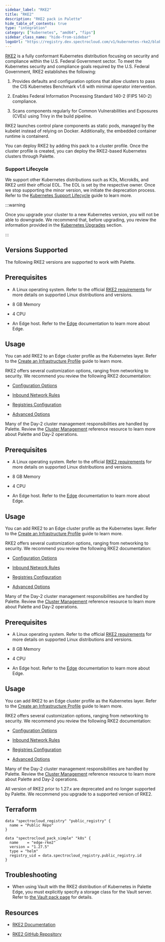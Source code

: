 ```yaml
---
sidebar_label: "RKE2"
title: "RKE2"
description: "RKE2 pack in Palette"
hide_table_of_contents: true
type: "integration"
category: ["kubernetes", "amd64", "fips"]
sidebar_class_name: "hide-from-sidebar"
logoUrl: "https://registry.dev.spectrocloud.com/v1/kubernetes-rke2/blobs/sha256:47cde61005d9996f1571c132ba9f753982134a7a0d8e445e27001ab8519e6051?type=image.webp"
---
```


[RKE2](https://docs.rke2.io/) is a fully conformant Kubernetes distribution focusing on security and compliance within
the U.S. Federal Government sector. To meet the Kubernetes security and compliance goals required by the U.S. Federal
Government, RKE2 establishes the following:

1. Provides defaults and configuration options that allow clusters to pass the CIS Kubernetes Benchmark v1.6 with
   minimal operator intervention.

2. Enables Federal Information Processing Standard 140-2 (FIPS 140-2) compliance.

3. Scans components regularly for Common Vulnerabilities and Exposures (CVEs) using Trivy in the build pipeline.

RKE2 launches control plane components as static pods, managed by the kubelet instead of relying on Docker.
Additionally, the embedded container runtime is containerd.

You can deploy RKE2 by adding this pack to a cluster profile. Once the cluster profile is created, you can deploy the
RKE2-based Kubernetes clusters through Palette.

### Support Lifecycle

We support other Kubernetes distributions such as K3s, Microk8s, and RKE2 until their official EOL. The EOL is set by
the respective owner. Once we stop supporting the minor version, we initiate the deprecation process. Refer to the
[Kubernetes Support Lifecycle](kubernetes-support.md#palette-extended-kubernetes-support) guide to learn more.

:::warning

Once you upgrade your cluster to a new Kubernetes version, you will not be able to downgrade. We recommend that, before
upgrading, you review the information provided in the [Kubernetes Upgrades](kubernetes-support.md#kubernetes-upgrades)
section.

:::

## Versions Supported

The following RKE2 versions are supported to work with Palette.

<Tabs queryString="versions">

<TabItem label="1.29.x" value="k8s_rke2_1.29.x">

## Prerequisites

- A Linux operating system. Refer to the official [RKE2 requirements](https://docs.rke2.io/install/requirements) for
  more details on supported Linux distributions and versions.

- 8 GB Memory

- 4 CPU

- An Edge host. Refer to the [Edge](../clusters/edge/edge.md) documentation to learn more about Edge.

## Usage

You can add RKE2 to an Edge cluster profile as the Kubernetes layer. Refer to the
[Create an Infrastructure Profile](../profiles/cluster-profiles/create-cluster-profiles/create-infrastructure-profile.md)
guide to learn more.

RKE2 offers several customization options, ranging from networking to security. We recommend you review the following
RKE2 documentation:

- [Configuration Options](https://docs.rke2.io/install/configuration)

- [Inbound Network Rules](https://docs.rke2.io/install/requirements#inbound-network-rules)

- [Registries Configuration](https://docs.rke2.io/install/containerd_registry_configuration)

- [Advanced Options](https://docs.rke2.io/advanced)

Many of the Day-2 cluster management responsibilities are handled by Palette. Review the
[Cluster Management](../clusters/cluster-management/cluster-management.md) reference resource to learn more about
Palette and Day-2 operations.

</TabItem>

<TabItem label="1.28.x" value="k8s_rke2_1.28.x">

## Prerequisites

- A Linux operating system. Refer to the official [RKE2 requirements](https://docs.rke2.io/install/requirements) for
  more details on supported Linux distributions and versions.

- 8 GB Memory

- 4 CPU

- An Edge host. Refer to the [Edge](../clusters/edge/edge.md) documentation to learn more about Edge.

## Usage

You can add RKE2 to an Edge cluster profile as the Kubernetes layer. Refer to the
[Create an Infrastructure Profile](../profiles/cluster-profiles/create-cluster-profiles/create-infrastructure-profile.md)
guide to learn more.

RKE2 offers several customization options, ranging from networking to security. We recommend you review the following
RKE2 documentation:

- [Configuration Options](https://docs.rke2.io/install/configuration)

- [Inbound Network Rules](https://docs.rke2.io/install/requirements#inbound-network-rules)

- [Registries Configuration](https://docs.rke2.io/install/containerd_registry_configuration)

- [Advanced Options](https://docs.rke2.io/advanced)

Many of the Day-2 cluster management responsibilities are handled by Palette. Review the
[Cluster Management](../clusters/cluster-management/cluster-management.md) reference resource to learn more about
Palette and Day-2 operations.

</TabItem>
<TabItem label="1.27.x" value="k8s_rke2_1.27.x">

## Prerequisites

- A Linux operating system. Refer to the official [RKE2 requirements](https://docs.rke2.io/install/requirements) for
  more details on supported Linux distributions and versions.

- 8 GB Memory

- 4 CPU

- An Edge host. Refer to the [Edge](../clusters/edge/edge.md) documentation to learn more about Edge.

## Usage

You can add RKE2 to an Edge cluster profile as the Kubernetes layer. Refer to the
[Create an Infrastructure Profile](../profiles/cluster-profiles/create-cluster-profiles/create-infrastructure-profile.md)
guide to learn more.

RKE2 offers several customization options, ranging from networking to security. We recommend you review the following
RKE2 documentation:

- [Configuration Options](https://docs.rke2.io/install/configuration)

- [Inbound Network Rules](https://docs.rke2.io/install/requirements#inbound-network-rules)

- [Registries Configuration](https://docs.rke2.io/install/containerd_registry_configuration)

- [Advanced Options](https://docs.rke2.io/advanced)

Many of the Day-2 cluster management responsibilities are handled by Palette. Review the
[Cluster Management](../clusters/cluster-management/cluster-management.md) reference resource to learn more about
Palette and Day-2 operations.

</TabItem>

<TabItem label="Deprecated" value="k8s_rke2_deprecated">

All version of RKE2 prior to 1.27.x are deprecated and no longer supported by Palette. We recommend you upgrade to a
supported version of RKE2.

</TabItem>
</Tabs>

## Terraform

```hcl
data "spectrocloud_registry" "public_registry" {
  name = "Public Repo"
}

data "spectrocloud_pack_simple" "k8s" {
  name    = "edge-rke2"
  version = "1.27.5"
  type = "helm"
  registry_uid = data.spectrocloud_registry.public_registry.id
}
```

## Troubleshooting

- When using Vault with the RKE2 distribution of Kubernetes in Palette Edge, you must explicitly specify a storage class
  for the Vault server. Refer to [the Vault pack page](./vault.md#parameters) for details.

## Resources

- [RKE2 Documentation](https://docs.rke2.io)

- [RKE2 GitHub Repository](https://github.com/rancher/rke2)
